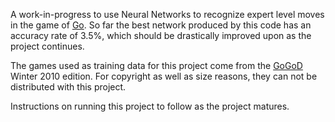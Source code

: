 A work-in-progress to use Neural Networks to recognize expert level moves in the game of [Go](https://en.wikipedia.org/wiki/Go_(game)). So far the best network produced by this code has an accuracy rate of 3.5%, which should be drastically improved upon as the project continues.

The games used as training data for this project come from the [GoGoD](http://gogodonline.co.uk/) Winter 2010 edition. For copyright as well as size reasons, they can not be distributed with this project.

Instructions on running this project to follow as the project matures.